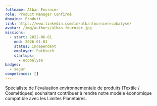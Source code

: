 ```yaml
---
fullname: Alban Fournier
role: Product Manager Confirmé
domaine: Produit
link: https://www.linkedin.com/in/albanfournierecobalyse/
avatar: /img/authors/alban.fournier.jpg
missions:
  - start: 2022-06-01
    end: 2026-01-01
    status: independent
    employer: Pathtech
    startups:
      - ecobalyse
badges:
  - segur
competences: []
---
```

Spécialiste de l'évaluation environnementale de produits (Textile / Cosmétiques) souhaitant contribuer à rendre notre modèle économique compatible avec les Limites Planétaires.